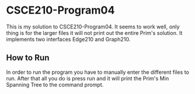 # CSCE210-Program04
This is my solution to CSCE210-Program04. It seems to work well, only thing is for the larger files it will not print out the entire
Prim's solution. It implements two interfaces Edge210 and Graph210.
## How to Run
In order to run the program you have to manually enter the different files to run. After that all you do is press run and it will 
print the Prim's Min Spanning Tree to the command prompt.
